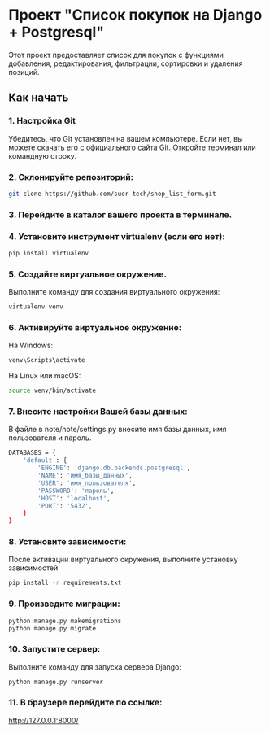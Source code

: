 # Проект "Список покупок на Django + Postgresql"

Этот проект предоставляет список для покупок с функциями добавления, редактирования, фильтрации, сортировки и удаления позиций.

## Как начать

### 1. Настройка Git

Убедитесь, что Git установлен на вашем компьютере. Если нет, вы можете [скачать его с официального сайта Git](https://git-scm.com/). Откройте терминал или командную строку.

### 2. Склонируйте репозиторий:

```bash
git clone https://github.com/suer-tech/shop_list_form.git
```
### 3. Перейдите в каталог вашего проекта в терминале.
### 4. Установите инструмент virtualenv (если его нет):
```bash
pip install virtualenv
```
### 5. Создайте виртуальное окружение.
Выполните команду для создания виртуального окружения:
```bash
virtualenv venv
```
### 6. Активируйте виртуальное окружение:
На Windows:
```bash
venv\Scripts\activate
```

На Linux или macOS:
```bash
source venv/bin/activate
```
### 7. Внесите настройки Вашей базы данных:
В файле в note/note/settings.py внесите имя базы данных, имя пользователя и пароль.
```bash
DATABASES = {
    'default': {
        'ENGINE': 'django.db.backends.postgresql',
        'NAME': 'имя_базы_данных',
        'USER': 'имя_пользователя',
        'PASSWORD': 'пароль',
        'HOST': 'localhost',
        'PORT': '5432',
    }
}
```
### 8. Установите зависимости:

После активации виртуального окружения, выполните установку зависимостей
```bash
pip install -r requirements.txt
```
### 9. Произведите миграции:
```bash
python manage.py makemigrations
python manage.py migrate
```
### 10. Запустите сервер:
Выполните команду для запуска сервера Django:
```bash
python manage.py runserver
```
### 11. В браузере перейдите по ссылке:
http://127.0.0.1:8000/

